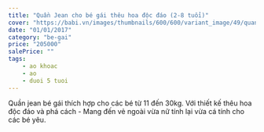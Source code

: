 ```yaml
---
title: "Quần Jean cho bé gái thêu hoa độc đáo (2-8 tuổi)"
cover: "https://babi.vn/images/thumbnails/600/600/variant_image/49/quan-jean-theu-hoa-cho-be-gai_(2).jpg?t=1511248368"
date: "01/01/2017"
category: "be-gai"
price: "205000"
salePrice: ""
tags:
    - ao khoac
    - ao
    - duoi 5 tuoi
---
```


Quần jean bé gái thích hợp cho các bé từ 11 đến 30kg. Với thiết kế thêu hoa độc đáo và phá cách - Mang đến vẻ ngoài vừa nữ tính lại vừa cá tính cho các bé yêu.